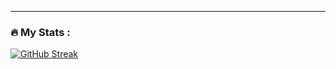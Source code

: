 ---

### :fire: My Stats :
[![GitHub Streak](http://github-readme-streak-stats.herokuapp.com?user=flakeed&theme=dark&background=000000)](https://git.io/streak-stats)
